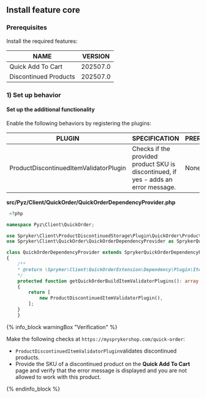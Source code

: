 

## Install feature core

### Prerequisites

Install the required features:

| NAME | VERSION |
| --- | --- |
|Quick Add To Cart  | 202507.0 |
|Discontinued Products  | 202507.0 |

### 1) Set up behavior

#### Set up the additional functionality

Enable the following behaviors by registering the plugins:

| PLUGIN | SPECIFICATION | PREREQUISITES | NAMESPACE |
| --- | --- | --- | --- |
| ProductDiscontinuedItemValidatorPlugin |Checks if the provided product SKU is discontinued, if yes - adds an error message.  | None | Spryker\Client\ProductDiscontinuedStorage\Plugin\QuickOrder |

**src/Pyz/Client/QuickOrder/QuickOrderDependencyProvider.php**

```php
 <?php

namespace Pyz\Client\QuickOrder;

use Spryker\Client\ProductDiscontinuedStorage\Plugin\QuickOrder\ProductDiscontinuedItemValidatorPlugin;
use Spryker\Client\QuickOrder\QuickOrderDependencyProvider as SprykerQuickOrderDependencyProvider;

class QuickOrderDependencyProvider extends SprykerQuickOrderDependencyProvider
{
	/**
	* @return \Spryker\Client\QuickOrderExtension\Dependency\Plugin\ItemValidatorPluginInterface[]
	*/
	protected function getQuickOrderBuildItemValidatorPlugins(): array
	{
		return [
			new ProductDiscontinuedItemValidatorPlugin(),
		];
	}
    }
```

{% info_block warningBox "Verification" %}

Make the following checks at `https://mysprykershop.com/quick-order`:
- `ProductDiscontinuedItemValidatorPlugin`validates discontinued products.
- Provide the SKU of a discontinued product on the **Quick Add To Cart** page and verify that the error message is displayed and you are not allowed to work with this product.

{% endinfo_block %}
